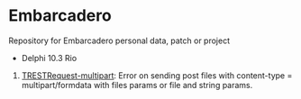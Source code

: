 # Embarcadero
Repository for Embarcadero personal data, patch or project

  - Delphi 10.3 Rio

 1. [TRESTRequest-multipart](https://github.com/cefamax/Embarcadero/tree/master/Delphi%2010.3%20Rio/TRESTRequest-multipart): Error on sending post files with content-type = multipart/formdata with files params or file and string params.